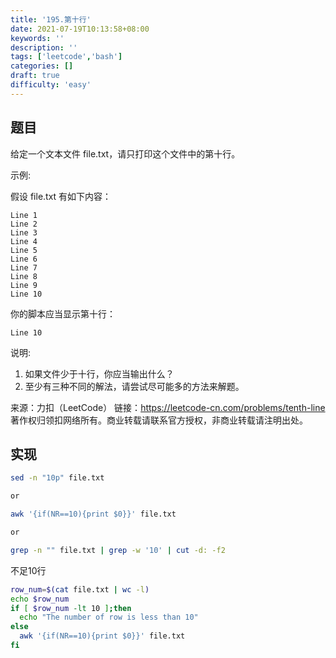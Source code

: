 ```yaml
---
title: '195.第十行'
date: 2021-07-19T10:13:58+08:00
keywords: ''
description: ''
tags: ['leetcode','bash']
categories: []
draft: true
difficulty: 'easy'
---
```


## 题目

给定一个文本文件 file.txt，请只打印这个文件中的第十行。

示例:

假设 file.txt 有如下内容：
```
Line 1
Line 2
Line 3
Line 4
Line 5
Line 6
Line 7
Line 8
Line 9
Line 10
```

你的脚本应当显示第十行：
```
Line 10
```

说明:
1. 如果文件少于十行，你应当输出什么？
2. 至少有三种不同的解法，请尝试尽可能多的方法来解题。

来源：力扣（LeetCode）
链接：https://leetcode-cn.com/problems/tenth-line
著作权归领扣网络所有。商业转载请联系官方授权，非商业转载请注明出处。

## 实现

```bash
sed -n "10p" file.txt

or

awk '{if(NR==10){print $0}}' file.txt

or

grep -n "" file.txt | grep -w '10' | cut -d: -f2
```

不足10行
```bash
row_num=$(cat file.txt | wc -l)
echo $row_num
if [ $row_num -lt 10 ];then
  echo "The number of row is less than 10"
else
  awk '{if(NR==10){print $0}}' file.txt
fi
```


